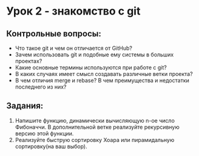 # Урок 2 - знакомство с git
## Контрольные вопросы:
- Что такое git и чем он отличается от GitHub?
- Зачем использовать git и подобные ему системы в больших проектах?
- Какие основные термины используются при работе с git?
- В каких случаях имеет смысл создавать различные ветки проекта?
- В чем отличия merge и rebase? В чем преимущества и недостатки последнего из них?

## Задания:
1) Напишите функцию, динамически вычисляющую n-ое число Фибоначчи. В дополнительной
ветке реализуйте рекурсивную версию этой функции.
2) Реализуйте быструю сортировку Хоара или пирамидальную сортировку(на ваш выбор).

